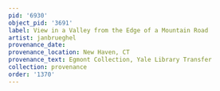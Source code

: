 ```yaml
---
pid: '6930'
object_pid: '3691'
label: View in a Valley from the Edge of a Mountain Road
artist: janbrueghel
provenance_date:
provenance_location: New Haven, CT
provenance_text: Egmont Collection, Yale Library Transfer
collection: provenance
order: '1370'
---
```

